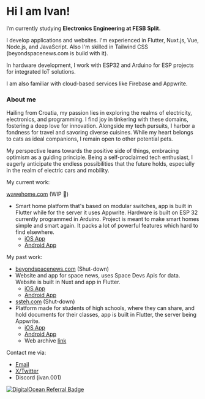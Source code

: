 # Hi I am Ivan!

I’m currently studying **Electronics Engineering at FESB Split.**

I develop applications and websites. I'm experienced in Flutter, Nuxt.js, Vue, Node.js, and JavaScript. Also I'm skilled in Tailwind CSS (beyondspacenews.com is build with it).

In hardware development, I work with ESP32 and Arduino for ESP projects for integrated IoT solutions.

I am also familiar with cloud-based services like Firebase and Appwrite.

### About me
Hailing from Croatia, my passion lies in exploring the realms of electricity, electronics, and programming. I find joy in tinkering with these domains, fostering a deep love for innovation. Alongside my tech pursuits, I harbor a fondness for travel and savoring diverse cuisines. While my heart belongs to cats as ideal companions, I remain open to other potential pets.

My perspective leans towards the positive side of things, embracing optimism as a guiding principle. Being a self-proclaimed tech enthusiast, I eagerly anticipate the endless possibilities that the future holds, especially in the realm of electric cars and mobility.

My current work:

[wawehome.com](https://wawehome.com/) (WIP 🚧)
- Smart home platform that's based on modular switches, app is built in Flutter while for the server it uses Appwrite. Hardware is built on ESP 32 currently programmed in Arduino. Project is meant to make smart homes simple and smart again. It packs a lot of powerful features which hard to find elsewhere.
    - [iOS App](https://apps.apple.com/app/wawe-home/id6471295872)
    - [Android App](https://play.google.com/store/apps/details?id=com.wawehome.app)
      
My past work:
- [beyondspacenews.com](https://beyondspacenews.com/) (Shut-down)
- Website and app for space news, uses Space Devs Apis for data. Website is built in Nuxt and app in Flutter. 
    - [iOS App](https://beyondspacenews.com/ios)
    - [Android App](https://beyondspacenews.com/android)
- [ssteh.com](https://ssteh.com/) (Shut-down)
- Platform made for students of high schools, where they can share, and hold documents for their classes, app is built in Flutter, the server being Appwrite.
   - [iOS App](https://apps.apple.com/hr/app/ssteh/id6444681703)
   - [Android App](https://play.google.com/store/apps/details?id=com.beyondspacenews.ssteh&pli=1)
   - Web archive [link](https://web.archive.org/web/20250301190922/https://ssteh.com/)

Contact me via:
- [Email](mailto:ivan@wawehome.com)
- [X/Twitter](https://x.com/the_ivan0/)
- Discord (ivan.001)

[![DigitalOcean Referral Badge](https://web-platforms.sfo2.cdn.digitaloceanspaces.com/WWW/Badge%201.svg)](https://www.digitalocean.com/?refcode=b195da07ac0e&utm_campaign=Referral_Invite&utm_medium=Referral_Program&utm_source=badge)
